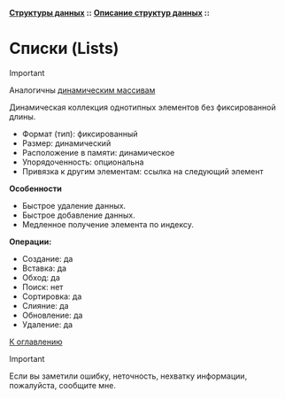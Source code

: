 **[Структуры данных](../../README.md#data-structures) ::** 
**[Описание структур данных](../../README.md#data-structures-descriptions) ::**
# Списки (Lists)

> [!IMPORTANT]
> Аналогичны [динамическим массивам](arrays.dynamic.md)

Динамическая коллекция однотипных элементов без фиксированной длины.

- Формат (тип): фиксированный
- Размер: динамический
- Расположение в памяти: динамическое
- Упорядоченность: опциональна
- Привязка к другим элементам: ссылка на следующий элемент

**Особенности**
- Быстрое удаление данных.
- Быстрое добавление данных.
- Медленное получение элемента по индексу.

**Операции:**
- Создание: да
- Вставка: да
- Обход: да
- Поиск: нет
- Сортировка: да
- Слияние: да
- Обновление: да
- Удаление: да

[К оглавлению](../../README.md#data-structures-descriptions)

> [!IMPORTANT]
> Если вы заметили ошибку, неточность, нехватку информации, пожалуйста, сообщите мне.
